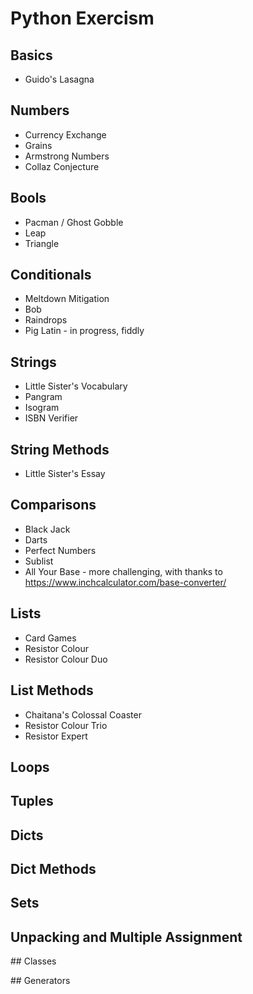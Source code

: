 # Python Exercism

## Basics

- Guido's Lasagna

## Numbers

- Currency Exchange
- Grains
- Armstrong Numbers
- Collaz Conjecture

## Bools

- Pacman / Ghost Gobble
- Leap
- Triangle

## Conditionals

- Meltdown Mitigation
- Bob
- Raindrops
- Pig Latin - in progress, fiddly

## Strings

- Little Sister's Vocabulary
- Pangram
- Isogram
- ISBN Verifier

## String Methods

- Little Sister's Essay

## Comparisons

- Black Jack
- Darts
- Perfect Numbers
- Sublist
- All Your Base - more challenging, with thanks to https://www.inchcalculator.com/base-converter/

## Lists

- Card Games
- Resistor Colour
- Resistor Colour Duo


## List Methods
- Chaitana's Colossal Coaster
- Resistor Colour Trio
- Resistor Expert

## Loops

## Tuples

## Dicts

## Dict Methods

## Sets

## Unpacking and Multiple Assignment

## Classes

## Generators
